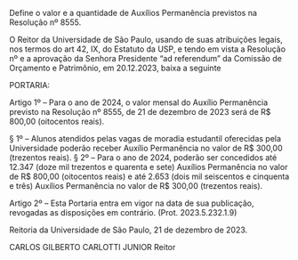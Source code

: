 Define o valor e a quantidade de Auxílios Permanência previstos na Resolução nº 8555.

O Reitor da Universidade de São Paulo, usando de suas atribuições legais, nos termos do art 42, IX, do Estatuto da USP, e tendo em vista a Resolução nº e a aprovação da Senhora Presidente “ad referendum” da Comissão de Orçamento e Patrimônio, em 20.12.2023, baixa a seguinte

PORTARIA:

Artigo 1º – Para o ano de 2024, o valor mensal do Auxílio Permanência previsto na Resolução nº 8555, de 21 de dezembro de 2023 será de R$ 800,00 (oitocentos reais).

§ 1º – Alunos atendidos pelas vagas de moradia estudantil oferecidas pela Universidade poderão receber Auxílio Permanência no valor de R$ 300,00 (trezentos reais).
§ 2º – Para o ano de 2024, poderão ser concedidos até 12.347 (doze mil trezentos e quarenta e sete) Auxílios Permanência no valor de R$ 800,00 (oitocentos reais) e até 2.653 (dois mil seiscentos e cinquenta e três) Auxílios Permanência no valor de R$ 300,00 (trezentos reais).

Artigo 2º – Esta Portaria entra em vigor na data de sua publicação, revogadas as disposições em contrário. (Prot. 2023.5.232.1.9)

Reitoria da Universidade de São Paulo, 21 de dezembro de 2023.

CARLOS GILBERTO CARLOTTI JUNIOR
Reitor